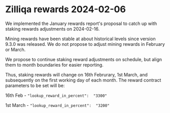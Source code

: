 # Zilliqa rewards 2024-02-06

We implemented the January rewards report's proposal to catch up with
staking rewards adjustments on 2024-02-16.

Mining rewards have been stable at about historical levels since
version 9.3.0 was released. We do not propose to adjust mining rewards
in February or March.

We propose to continue staking reward adjustments on schedule, but
align them to month boundaries for easier reporting.

Thus, staking rewards will change on 16th Februrary, 1st March, and
subsequently on the first working day of each month. The reward
contract parameters to be set will be:

16th Feb -  `"lookup_reward_in_percent":  "3300"`

1st March - `"lookup_reward_in_percent":  "3200"`
